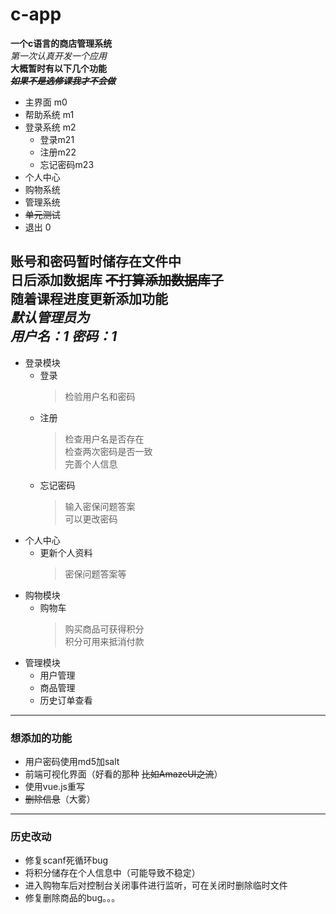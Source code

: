 # c-app
**一个c语言的商店管理系统**  
*第一次认真开发一个应用*  
**大概暂时有以下几个功能**  
***~~如果不是选修课我才不会做~~***
+ 主界面 m0
+ 帮助系统 m1
+ 登录系统 m2
  + 登录m21
  + 注册m22
  + 忘记密码m23
+ 个人中心
+ 购物系统
+ 管理系统
+ ~~单元测试~~
+ 退出 0 

账号和密码暂时储存在文件中  
日后添加数据库   ~~不打算添加数据库了~~  
随着课程进度更新添加功能  
***默认管理员为***   
***用户名：1 密码：1***
---
+ 登录模块
    + 登录 
        > 检验用户名和密码
    + 注册
        > 检查用户名是否存在  
    检查两次密码是否一致  
    完善个人信息
    +   忘记密码
        >  输入密保问题答案  
       可以更改密码
+ 个人中心
    + 更新个人资料  
        >密保问题答案等
+ 购物模块
    + 购物车  
        >购买商品可获得积分  
        积分可用来抵消付款
+ 管理模块
    + 用户管理
    + 商品管理
    + 历史订单查看
---  
### 想添加的功能
+ 用户密码使用md5加salt
+ 前端可视化界面（好看的那种 ~~比如AmazeUI之流~~）
+ 使用vue.js重写
+ ~~删除信息~~（大雾）
---  
### 历史改动
+ 修复scanf死循环bug
+ 将积分储存在个人信息中（可能导致不稳定）
+ 进入购物车后对控制台关闭事件进行监听，可在关闭时删除临时文件
+ 修复删除商品的bug。。。
